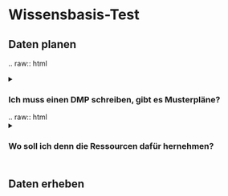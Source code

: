 

# Wissensbasis-Test
## Daten planen
.. raw:: html
<details>
  <summary><h3>Ich muss einen DMP schreiben, gibt es Musterpläne?</h3></summary>
  
  
Ja, die HU Berlin hat [Musterpläne](https://www.cms.hu-berlin.de/de/dl/dataman/arbeiten/dmp_erstellen/dmp-info) erstellt und die Uni Wien stellt eine [DMP Collection](https://phaidra.univie.ac.at/search?page=1&pagesize=10) zur Verfügung

Es gibt auch verschiedene Templates für DMPs in Online-Tools wie [DMPonline](https://dmponline.dcc.ac.uk/) (an dieser Stelle der Hinweis: DMPOnline ist eine Webseite im United Kingdom und damit außerhalb der EU)

 
</details>
.. raw:: html

<details>
  <summary><h3>Wo soll ich denn die Ressourcen dafür hernehmen?<h3></summary>
  
Ressourcen können z.T. bei Antragsstellung mitgedacht werden, hier am [Beispiel der DFG](https://www.dfg.de/foerderung/grundlagen_rahmenbedingungen/forschungsdaten/beantragbare_mittel/index.html)

</details>


## Daten erheben

